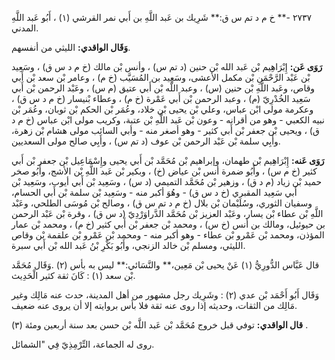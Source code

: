 ٢٧٣٧ -** خ م د تم س ق:** شَرِيك بن عَبد اللَّهِ بن أَبي نمر القرشي (١) ، أَبُو عَبد اللَّهِ المدني.

**وَقَال الواقدي:** الليثي من أنفسهم.

**رَوَى عَن:** إِبْرَاهِيم بْن عَبد الله بْن حنين (د تم س) ، وأنس بْن مالك (خ م د س ق) ، وسَعِيد بْن عَبْد الرَّحْمَنِ بْن مكمل الأعشى، وسَعِيد بن المُسَيَّب (خ م) ، وعامر بْن سعد بْن أَبي وقاص، وعَبد اللَّهِ بْن حنين (س) ، وعبد اللَّه بْن أَبي عتيق (م س) ، وعَبْد الرحمن بْن أَبي سَعِيد الخُدْرِيّ (م) ، وعبد الرحمن بْن أَبي عَمْرة (خ م) ، وعطاء بْنيسار (خ م د س ق) ، وعكرمة مولى ابْن عباس، وعلي بْن يحيى بْن خلاد، وعُمَر بْن الحكم بْن ثوبان، وعُمَر بْن نبيه الكعبي - وهو من أقرانه - وعون بْن عَبد اللَّهِ بْن عتبة، وكريب مولى ابْن عباس (خ م د ق) ، ويحيى بْن جعفر بْن أَبي كثير - وهو أصغر منه - وأبي السائب مولى هشام بْن زهرة، وأَبِي سلمة بْن عَبْد الرحمن بْن عوف (د تم س) ، وأَبِي صالح مولى السعديين.

**رَوَى عَنه:** إِبْرَاهِيم بْن طهمان، وإبراهيم بْن مُحَمَّد بْن أَبي يحيى وإِسْمَاعِيل بْن جعفر بْن أَبي كثير (خ م س) ، وأَبُو ضمرة أنس بْن عياض (خ) ، وبكير بْن عَبد اللَّهِ بْن الأشج، وأَبُو صخر حميد بْن زياد (م د ق) ، وزهير بْن مُحَمَّد التميمي (د س) ، وسَعِيد بْن أَبي أيوب، وسَعِيد بْن أَبي سَعِيد المقبري (خ د س ق) - وهُوَ أكبر منه - وسَعِيد بْن سلمة بْن أَبي الحسام، وسفيان الثوري، وسُلَيْمان بْن بلال (خ م د تم س ق) ، وصالح بْن مُوسَى الطلحي، وعَبْد اللَّهِ بْن عطاء بْن يسار، وعَبْد العزيز بْن مُحَمَّد الدَّراوَرْدِيّ (د س ق) ، وقرة بْن عَبْد الرحمن بن حيوئيل، ومالك بن أنس (خ س) ، ومحمد بْن جعفر بْن أَبي كثير (خ م) ، ومحمد بْن عمار المؤذن، ومحمد بْن عَمْرو بْن عطاء - وهو أكبر منه - ومحمد بْن عَمْرو بْن علقمة بْن وقاص الليثي، ومسلم بْن خالد الزنجي، وأَبُو بَكْرِ بْنُ عَبد الله بْن أَبي سبرة.

قال عَبَّاس الدُّورِيُّ (١) عَنْ يحيى بْن مَعِين،** والنَّسَائي:** ليس به بأس (٢) .وَقَال مُحَمَّد بْن سعد (١) : كَانَ ثقة كثير الْحَدِيث.

وَقَال أَبُو أَحْمَد بْن عدي (٢) : وشَرِيك رجل مشهور من أهل المدينة، حدث عنه مَالِك وغير مَالِك من الثقات، وحديثه إذا روى عنه ثقة فلا بأس بروايته إلا أن يروى عنه ضعيف.

**قال الواقدي:** توفي قبل خروج مُحَمَّد بْن عَبد اللَّه بْن حسن بعد سنة أربعين ومئة (٣) .

روى له الجماعة، التِّرْمِذِيّ فِي "الشمائل.